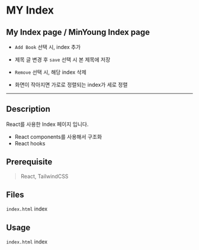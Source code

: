 # MY Index

## My Index page / MinYoung Index page

- `Add Book` 선택 시, index 추가
- 제목 글 변경 후 `save` 선택 시 본 제목에 저장
- `Remove` 선택 시, 해당 index 삭제

- 화면이 작아지면 가로로 정렬되는 index가 세로 정렬

---

## Description

React를 사용한 Index 페이지 입니다.

- React components를 사용해서 구조화
- React hooks

## Prerequisite

> React, TailwindCSS

## Files

`index.html` index

## Usage

`index.html` index
